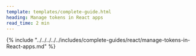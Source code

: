 ```yaml
---
template: templates/complete-guide.html
heading: Manage tokens in React apps 
read_time: 2 min
---
```


{% include "../../../../../includes/complete-guides/react/manage-tokens-in-React-apps.md" %}